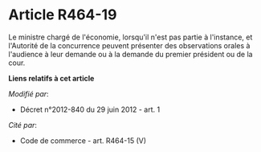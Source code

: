 # Article R464-19

Le ministre chargé de l'économie, lorsqu'il n'est pas partie à l'instance, et l'Autorité de la concurrence peuvent présenter
des observations orales à l'audience à leur demande ou à la demande du premier président ou de la cour.

**Liens relatifs à cet article**

_Modifié par_:

  - Décret n°2012-840 du 29 juin 2012 - art. 1

_Cité par_:

  - Code de commerce - art. R464-15 (V)
